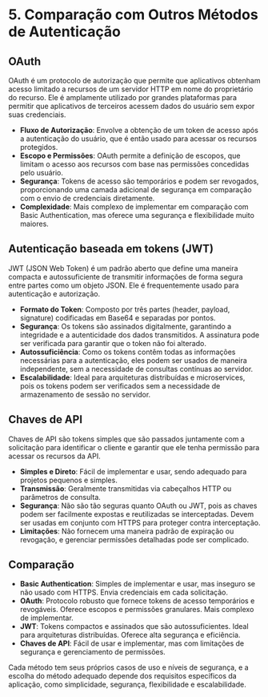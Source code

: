# 5. Comparação com Outros Métodos de Autenticação

## OAuth

OAuth é um protocolo de autorização que permite que aplicativos obtenham acesso limitado a recursos de um servidor HTTP em nome do proprietário do recurso. Ele é amplamente utilizado por grandes plataformas para permitir que aplicativos de terceiros acessem dados do usuário sem expor suas credenciais.

- **Fluxo de Autorização**: Envolve a obtenção de um token de acesso após a autenticação do usuário, que é então usado para acessar os recursos protegidos.
- **Escopo e Permissões**: OAuth permite a definição de escopos, que limitam o acesso aos recursos com base nas permissões concedidas pelo usuário.
- **Segurança**: Tokens de acesso são temporários e podem ser revogados, proporcionando uma camada adicional de segurança em comparação com o envio de credenciais diretamente.
- **Complexidade**: Mais complexo de implementar em comparação com Basic Authentication, mas oferece uma segurança e flexibilidade muito maiores.

## Autenticação baseada em tokens (JWT)

JWT (JSON Web Token) é um padrão aberto que define uma maneira compacta e autossuficiente de transmitir informações de forma segura entre partes como um objeto JSON. Ele é frequentemente usado para autenticação e autorização.

- **Formato do Token**: Composto por três partes (header, payload, signature) codificadas em Base64 e separadas por pontos.
- **Segurança**: Os tokens são assinados digitalmente, garantindo a integridade e a autenticidade dos dados transmitidos. A assinatura pode ser verificada para garantir que o token não foi alterado.
- **Autossuficiência**: Como os tokens contêm todas as informações necessárias para a autenticação, eles podem ser usados de maneira independente, sem a necessidade de consultas contínuas ao servidor.
- **Escalabilidade**: Ideal para arquiteturas distribuídas e microservices, pois os tokens podem ser verificados sem a necessidade de armazenamento de sessão no servidor.

## Chaves de API

Chaves de API são tokens simples que são passados juntamente com a solicitação para identificar o cliente e garantir que ele tenha permissão para acessar os recursos da API.

- **Simples e Direto**: Fácil de implementar e usar, sendo adequado para projetos pequenos e simples.
- **Transmissão**: Geralmente transmitidas via cabeçalhos HTTP ou parâmetros de consulta.
- **Segurança**: Não são tão seguras quanto OAuth ou JWT, pois as chaves podem ser facilmente expostas e reutilizadas se interceptadas. Devem ser usadas em conjunto com HTTPS para proteger contra interceptação.
- **Limitações**: Não fornecem uma maneira padrão de expiração ou revogação, e gerenciar permissões detalhadas pode ser complicado.

## Comparação

- **Basic Authentication**: Simples de implementar e usar, mas inseguro se não usado com HTTPS. Envia credenciais em cada solicitação.
- **OAuth**: Protocolo robusto que fornece tokens de acesso temporários e revogáveis. Oferece escopos e permissões granulares. Mais complexo de implementar.
- **JWT**: Tokens compactos e assinados que são autossuficientes. Ideal para arquiteturas distribuídas. Oferece alta segurança e eficiência.
- **Chaves de API**: Fácil de usar e implementar, mas com limitações de segurança e gerenciamento de permissões.

Cada método tem seus próprios casos de uso e níveis de segurança, e a escolha do método adequado depende dos requisitos específicos da aplicação, como simplicidade, segurança, flexibilidade e escalabilidade.